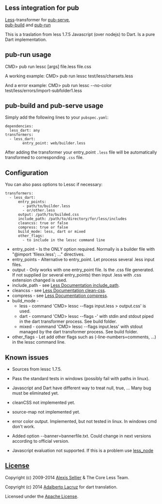 ## Less integration for pub

[Less](http://lesscss.org/)-transformer for [pub-serve](http://pub.dartlang.org/doc/pub-serve.html),  
[pub-build](http://pub.dartlang.org/doc/pub-build.html) and [pub-run](https://www.dartlang.org/tools/pub/cmd/pub-run.html)

This is a traslation from less 1.7.5 Javascript (over nodejs) to Dart. Is a pure Dart implementation.

## pub-run usage

CMD> pub run lessc [args] file.less file.css

A working example:
CMD> pub run lessc test/less/charsets.less

And a error example:
CMD> pub run lessc --no-color test/less/errors/import-subfolder1.less


## pub-build and pub-serve usage

Simply add the following lines to your `pubspec.yaml`:

    dependencies:
      less_dart: any
    transformers:
      - less_dart:
      		entry_point: web/builder.less

After adding the transformer your entry_point `.less` file will be automatically transformed to
corresponding `.css` file.

## Configuration

You can also pass options to Lessc if necessary:

    transformers:
      - less_dart:
          entry_points: 
          	- path/to/builder.less
          	- or/other.less
          output: /path/to/builded.css
          include_path: /path/to/directory/for/less/includes
          cleancss: true or false
          compress: true or false
          build_mode: less, dart or mixed
          other_flags:
            - to include in the lessc command line
          
- entry_point - Is the ONLY option required. Normally is a builder file with "@import 'filexx.less'; ..." directives.
- entry_points - Alternative to entry_point. Let process several .less input files.
- output - Only works with one entry_point file. Is the .css file generated. 
		If not supplied (or several entry_points) then input .less with .css extension changed is used.
- include_path - see [Less Documentation include_path](http://lesscss.org/usage/#command-line-usage-include-paths).
- cleancss - see [Less Documentation clean-css](http://lesscss.org/usage/#command-line-usage-clean-css).
- compress - see [Less Documentation compress](http://lesscss.org/usage/#command-line-usage-compress).
- build_mode -
	- less - command 'CMD> lessc --flags input.less > output.css' is used.
	- dart - command 'CMD> lessc --flags -' with stdin and stdout piped in the dart transformer process. See build folder.
	- mixed - command 'CMD> lessc --flags input.less' with stdout managed by the dart transformer process. See build folder.
- other_flags - Let add other flags such as (-line-numbers=comments, ...) in the lessc command line.


## Known issues

- Sources from lessc 1.7.5.
- Pass the standard tests in windows (possibly fail with paths in linux).
- Javascript and Dart have different way to treat null, true, ... Many bug must be eliminated yet.
- cleanCSS not implemented yet.
- source-map not implemented yet.
- error color output. Implemented, but not tested in linux. In windows cmd don't work.
- Added option --banner=bannerfile.txt. Could change in next versions according to official version.

- Javascript evaluation not supported. If this is a problem use [less_node](https://pub.dartlang.org/packages/less_node)


## [License](LICENSE)

Copyright (c) 2009-2014 [Alexis Sellier](http://cloudhead.io/) & The Core Less Team.

Copyright (c) 2014 [Adalberto Lacruz](Adalberto.Lacruz@gmail.com) for dart translation.

Licensed under the [Apache License](LICENSE).
